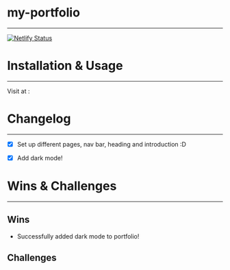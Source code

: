 # my-portfolio
****
[![Netlify Status](https://api.netlify.com/api/v1/badges/286cf9ba-4749-4316-8fb1-050292679350/deploy-status)](https://app.netlify.com/sites/nat-portfolio/deploys)


# Installation & Usage
****
Visit at : 

# Changelog
****
- [x] Set up different pages, nav bar, heading and introduction :D
- [x] Add dark mode!


# Wins & Challenges
****
## Wins
- Successfully added dark mode to portfolio!
## Challenges
